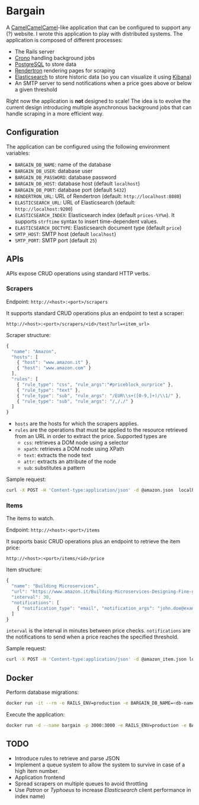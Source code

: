 # Bargain

A [CamelCamelCamel](https://www.camelcamelcamel.com)-like application  that can be configured to support any (?) website.
I wrote this application to play with distributed systems.
The application is composed of different processes:

* The Rails server
* [Crono](https://github.com/plashchynski/crono/issues) handling background jobs
* [PostgreSQL](https://www.postgresql.org/) to store data
* [Rendertron](https://github.com/GoogleChrome/rendertron) rendering pages for scraping
* [Elasticsearch](https://www.elastic.co/products/elasticsearch) to store historic data (so you can visualize it using [Kibana](https://www.elastic.co/products/kibana))
* An SMTP server to send notifications when a price goes above or below a given threshold

Right now the application is **not** designed to scale! The idea is to evolve the current design introducing multiple asynchronous background jobs that can handle scraping in a more efficient way.

## Configuration

The application can be configured using the following environment variables:

* `BARGAIN_DB_NAME`: name of the database
* `BARGAIN_DB_USER`: database user
* `BARGAIN_DB_PASSWORD`: database password
* `BARGAIN_DB_HOST`: database host (default `localhost`)
* `BARGAIN_DB_PORT`: database port (default `5432`)
* `RENDERTRON_URL`: URL of Rendertron (default: `http://localhost:8080`)
* `ELASTICSEARCH_URL`: URL of Elasticsearch (default: `http://localhost:9200`)
* `ELASTICSEARCH_INDEX`: Elasticsearch index (default `prices-%Y%m`). It supports `strftime` syntax to insert time-dependent values.
* `ELASTICSEARCH_DOCTYPE`: Elasticsearch document type (default `price`)
* `SMTP_HOST`: SMTP host (default `localhost`)
* `SMTP_PORT`: SMTP port (default `25`)

## APIs

APIs expose CRUD operations using standard HTTP verbs.

### Scrapers

Endpoint: `http://<host>:<port>/scrapers`

It supports standard CRUD operations plus an endpoint to test a scraper:

`http://<host>:<port>/scrapers/<id>/test?url=<item_url>`

Scraper structure:

```javascript
{
  "name": "Amazon",
  "hosts": [
    { "host": "www.amazon.it" },
    { "host": "www.amazon.com" }
  ],
  "rules": [
    { "rule_type": "css", "rule_args":"#priceblock_ourprice" },
    { "rule_type": "text" },
    { "rule_type": "sub", "rule_args": "/EUR\\s+([0-9,]+)/\\1/" },
    { "rule_type": "sub", "rule_args": "/,/./" }
  ]
}
```

* `hosts` are the hosts for which the scrapers applies.
* `rules` are the operations that must be applied to the resource retrieved from an URL in order to extract the price. Supported types are
  * `css`: retrieves a DOM node using a selector
  * `xpath`: retrieves a DOM node using XPath
  * `text`: extracts the node text
  * `attr`: extracts an attribute of the node
  * `sub`: substitutes a pattern

Sample request:

```bash
curl -X POST -H 'Content-type:application/json' -d @amazon.json  localhost:3000/scrapers
```

### Items

The items to watch.

Endpoint: `http://<host>:<port>/items`

It supports basic CRUD operations plus an endpoint to retrieve the item price:

`http://<host>:<port>/items/<id>/price`

Item structure:

```javascript
{
  "name": "Building Microservices",
  "url": "https://www.amazon.it/Building-Microservices-Designing-Fine-grained-Systems/dp/1492034029/ref=sr_1_2?ie=UTF8&qid=1552553769&sr=8-2&keywords=microservices",
  "interval": 30,
  "notifications": [
    { "notification_type": "email", "notification_args": "john.doe@example.com", "threshold": 30 }
  ]
}
```

`interval` is the interval in minutes between price checks.
`notifications` are the notifications to send when a price reaches the specified threshold.

Sample request:

```bash
curl -X POST -H 'Content-type:application/json' -d @amazon_item.json localhost:3000/items
```

## Docker

Perform database migrations:

```bash
docker run -it --rm -e RAILS_ENV=production -e BARGAIN_DB_NAME=<db-name> -e BARGAIN_DB_USER=<db-user> -e BARGAIN_DB_PASSWORD=<db-password> -e BARGAIN_DB_HOST=<db-host> -e BARGAIN_DB_PORT=<db-port> --entrypoint migrate.sh lorenzobenvenuti/bargain
```

Execute the application:

```bash
docker run -d --name bargain -p 3000:3000 -e RAILS_ENV=production -e BARGAIN_DB_NAME=<db-name> -e BARGAIN_DB_USER=<db-user> -e BARGAIN_DB_PASSWORD=<db-password> -e BARGAIN_DB_HOST=<db-host> -e BARGAIN_DB_PORT=<db-port> -e RENDERTRON_URL=<rendertron-url> -e ELASTICSEARCH_URL=<elasticsearch-url> -e SMTP_HOST=<smtp-host> lorenzobenvenuti/bargain
```

## TODO

* Introduce rules to retrieve and parse JSON
* Implement a queue system to allow the system to survive in case of a high item number.
* Application frontend
* Spread scrapers on multiple queues to avoid throttling
* Use *Patron* or *Typhoeus* to increase *Elasticsearch* client performance
  in index name)
